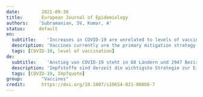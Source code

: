 ```yaml
---
date:        2021-09-30
title:       European Journal of Epidemiology 
authors:    'Subramanian, SV, Kumar, A'
status:     default
en:
  subtitle:    'Increases in COVID-19 are unrelated to levels of vaccination across 68 countries and 2947 counties in the United States'
  description: 'Vaccines currently are the primary mitigation strategy to combat COVID-19 around the world. For instance, the narrative related to the ongoing surge of new cases in the United States (US) is argued to be driven by areas with low vaccination rates [1]. A similar narrative also has been observed in countries, such as Germany and the United Kingdom [2]. At the same time, Israel that was hailed for its swift and high rates of vaccination has also seen a substantial resurgence in COVID-19 cases [3]. We investigate the relationship between the percentage of population  fully vaccinated and new COVID-19 cases across 68 countries and across 2947 counties in the US.'
  tags: [COVID-19, level of vaccination]
de: 
  subtitle:    'Anstieg von COVID-19 steht in 68 Ländern und 2947 Bezirken in den Vereinigten Staaten in keinem Zusammenhang mit dem Grad der Impfung'
  description: 'Impfstoffe sind derzeit die wichtigste Strategie zur Eindämmung von COVID-19 in der ganzen Welt. So wird beispielsweise behauptet, dass die anhaltende Welle neuer Fälle in den Vereinigten Staaten (USA) auf Gebiete mit niedrigen Impfraten zurückzuführen ist [1]. Ähnliches wurde auch in Ländern wie Deutschland und dem Vereinigten Königreich beobachtet [2]. Gleichzeitig ist in Israel, das für seine rasche und hohe Impfrate gelobt wurde, ein erheblicher Anstieg der COVID-19-Fälle zu verzeichnen [3]. Wir untersuchen den Zusammenhang zwischen dem prozentualen Anteil der vollständig geimpften Bevölkerung und den neuen COVID-19-Fällen in 68 Ländern und in 2947 Bezirken in den USA.'
  tags: [COVID-19, Impfquote]
group:       "Vaccines"
credit:      https://doi.org/10.1007/s10654-021-00808-7
---
```

<object data="{{ page.link }}" style='height:calc(100vh - 400px); width: 100%' type='application/pdf'></object>